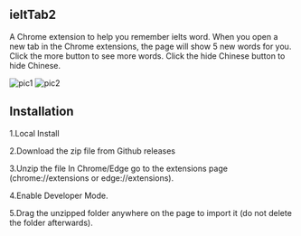 ## ieltTab2
A Chrome extension to help you remember ielts word. When you open a new tab in the Chrome extensions, the page will show 5 new words for you.
Click the more button to see more words.
Click the hide Chinese button to hide Chinese.

![pic1](https://github.com/chrischenchen/ieltTab2/assets/19976775/cc8cd510-77e3-443f-aad7-a693258db475)
![pic2](https://github.com/chrischenchen/ieltTab2/assets/19976775/d89369b7-05d5-40eb-8252-0d623b674c18)

## Installation
1.Local Install

2.Download the zip file from Github releases

3.Unzip the file
In Chrome/Edge go to the extensions page (chrome://extensions or edge://extensions).

4.Enable Developer Mode.

5.Drag the unzipped folder anywhere on the page to import it (do not delete the folder afterwards).
